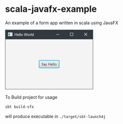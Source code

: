# scala-javafx-example

An example of a form app written in scala using JavaFX

![Screenshot](./docs/images/screenshot.png)

To Build project for usage
```sh
sbt build-sfx
```

will produce executable in `./target/sbt-launch4j`